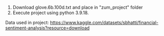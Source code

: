1. Download glove.6b.100d.txt and place in "zum_project" folder
2. Execute project using python 3.9.18.

Data used in project:
https://www.kaggle.com/datasets/sbhatti/financial-sentiment-analysis?resource=download
